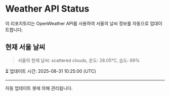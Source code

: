 
# Weather API Status

이 리포지토리는 OpenWeather API를 사용하여 서울의 날씨 정보를 자동으로 업데이트합니다.

## 현재 서울 날씨
> 서울의 현재 날씨: scattered clouds, 온도: 28.05°C, 습도: 69%

⏳ 업데이트 시간: 2025-08-31 10:25:00 (UTC)

---
자동 업데이트 봇에 의해 관리됩니다.
